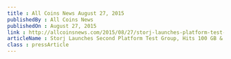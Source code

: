 ```yaml
---
title : All Coins News August 27, 2015
publishedBy : All Coins News
publishedOn : August 27, 2015
link : http://allcoinsnews.com/2015/08/27/storj-launches-platform-test-group-b-hits-100-gb-100-tb-milestones/
articleName : Storj Launches Second Platform Test Group, Hits 100 GB & 100 TB Milestones
class : pressArticle
---
```

